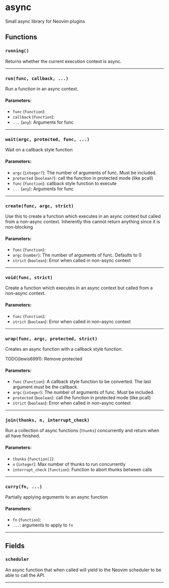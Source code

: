 
# async

Small async library for Neovim plugins

## Functions

### `running()`

Returns whether the current execution context is async.


---
### `run(func, callback, ...)`

Run a function in an async context.

#### Parameters:

* `func` (`function`):
* `callback` (`function`):
* `...` (`any`):  Arguments for func

---
### `wait(argc, protected, func, ...)`

Wait on a callback style function

#### Parameters:

* `argc` (`integer?`):  The number of arguments of func. Must be included.
* `protected` (`boolean?`):  call the function in protected mode (like pcall)
* `func` (`function`):  callback style function to execute
* `...` (`any`):  Arguments for func

---
### `create(func, argc, strict)`

Use this to create a function which executes in an async context but
 called from a non-async context.  Inherently this cannot return anything
 since it is non-blocking

#### Parameters:

* `func` (`function`):
* `argc` (`number`):  The number of arguments of func. Defaults to 0
* `strict` (`boolean`):  Error when called in non-async context

---
### `void(func, strict)`

Create a function which executes in an async context but
 called from a non-async context.

#### Parameters:

* `func` (`function`):
* `strict` (`boolean`):  Error when called in non-async context

---
### `wrap(func, argc, protected, strict)`

Creates an async function with a callback style function.

 TODO(lewis6991): Remove protected


#### Parameters:

* `func` (`function`):  A callback style function to be converted. The last argument must be the callback.
* `argc` (`integer`):  The number of arguments of func. Must be included.
* `protected` (`boolean`):  call the function in protected mode (like pcall)
* `strict` (`boolean`):  Error when called in non-async context

---
### `join(thunks, n, interrupt_check)`

Run a collection of async functions (`thunks`) concurrently and return when
 all have finished.

#### Parameters:

* `thunks` (`function[]`):
* `n` (`integer`):  Max number of thunks to run concurrently
* `interrupt_check` (`function`):  Function to abort thunks between calls

---
### `curry(fn, ...)`

Partially applying arguments to an async function

#### Parameters:

* `fn` (`function`):
* `...`:  arguments to apply to `fn`

---
## Fields

### `scheduler`

An async function that when called will yield to the Neovim scheduler to be
 able to call the API.


---

